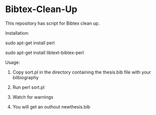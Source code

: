 # Bibtex-Clean-Up
This repository has script for Bibtex clean up.

Installation:

 sudo apt-get install perl
 
 sudo apt-get install libtext-bibtex-perl

Usage:

1. Copy sort.pl in the directory containing the thesis.bib file with your bilbiography
 
2. Run perl sort.pl

3. Watch for warnings

4. You will get an outhout newthesis.bib
